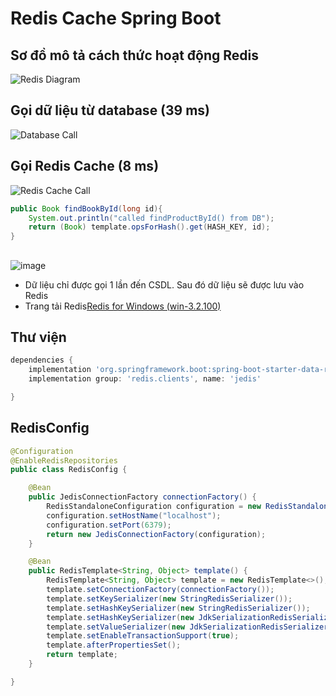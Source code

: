 # Redis Cache Spring Boot
## Sơ đồ mô tả cách thức hoạt động Redis
![Redis Diagram](https://github.com/chicuongdev2002/RedisCache_Springboot/assets/124854803/2b6920a1-d615-44f4-8cdf-fc34d4024ff4)
## Gọi dữ liệu từ database (39 ms)
![Database Call](https://github.com/chicuongdev2002/RedisCache_Springboot/assets/124854803/db1cae88-26e5-4419-8a74-18d3cf3b2d31)
## Gọi Redis Cache (8 ms)
![Redis Cache Call](https://github.com/chicuongdev2002/RedisCache_Springboot/assets/124854803/812ccfce-275a-40e2-b10c-2e234b94c635)

```java
public Book findBookById(long id){
    System.out.println("called findProductById() from DB");
    return (Book) template.opsForHash().get(HASH_KEY, id);
}
```
## 
![image](https://github.com/chicuongdev2002/RedisCache_Springboot/assets/124854803/4c2f8a02-096a-4eaf-acc5-f059057eaf6b)
- Dữ liệu chỉ được gọi 1 lần đến CSDL. Sau đó dữ liệu sẽ được lưu vào Redis
- Trang tải Redis[Redis for Windows (win-3.2.100)](https://github.com/microsoftarchive/redis/releases/tag/win-3.2.100)
## Thư viện
```groovy
dependencies {
    implementation 'org.springframework.boot:spring-boot-starter-data-redis'
    implementation group: 'redis.clients', name: 'jedis'

}
```
## RedisConfig
```java
@Configuration
@EnableRedisRepositories
public class RedisConfig {

    @Bean
    public JedisConnectionFactory connectionFactory() {
        RedisStandaloneConfiguration configuration = new RedisStandaloneConfiguration();
        configuration.setHostName("localhost");
        configuration.setPort(6379);
        return new JedisConnectionFactory(configuration);
    }

    @Bean
    public RedisTemplate<String, Object> template() {
        RedisTemplate<String, Object> template = new RedisTemplate<>();
        template.setConnectionFactory(connectionFactory());
        template.setKeySerializer(new StringRedisSerializer());
        template.setHashKeySerializer(new StringRedisSerializer());
        template.setHashKeySerializer(new JdkSerializationRedisSerializer());
        template.setValueSerializer(new JdkSerializationRedisSerializer());
        template.setEnableTransactionSupport(true);
        template.afterPropertiesSet();
        return template;
    }

}
```

